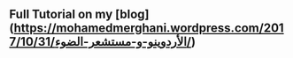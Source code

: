 ## Full Tutorial on my [blog] (https://mohamedmerghani.wordpress.com/2017/10/31/الأردوينو-و-مستشعر-الضوء/) 


